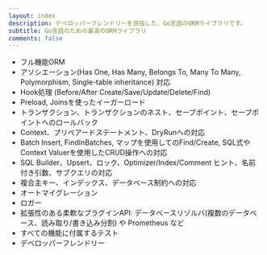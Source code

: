 ```yaml
---
layout: index
description: デベロッパーフレンドリーを目指した、Go言語のORMライブラリです。
subtitle: Go言語のための最高のORMライブラリ
comments: false
---
```


* <i class="fa fa-rocket" aria-hidden="true"></i> フル機能ORM
* <i class="fa fa-rocket" aria-hidden="true"></i> アソシエーション(Has One, Has Many, Belongs To, Many To Many, Polymorphism, Single-table inheritance) 対応
* <i class="fa fa-rocket" aria-hidden="true"></i> Hook処理 (Before/After Create/Save/Update/Delete/Find)
* <i class="fa fa-rocket" aria-hidden="true"></i> Preload, Joinsを使ったイーガーロード
* <i class="fa fa-rocket" aria-hidden="true"></i> トランザクション、トランザクションのネスト、セーブポイント、セーブポイントへのロールバック
* <i class="fa fa-rocket" aria-hidden="true"></i> Context、プリペアードステートメント、DryRunへの対応
* <i class="fa fa-rocket" aria-hidden="true"></i> Batch Insert, FindInBatches, マップを使用してのFind/Create, SQL式やContext Valuerを使用したCRUD操作への対応
* <i class="fa fa-rocket" aria-hidden="true"></i> SQL Builder、Upsert、ロック、Optimizer/Index/Comment ヒント、名前付き引数、サブクエリの対応
* <i class="fa fa-rocket" aria-hidden="true"></i> 複合主キー、インデックス、データベース制約への対応
* <i class="fa fa-rocket" aria-hidden="true"></i> オートマイグレーション
* <i class="fa fa-rocket" aria-hidden="true"></i> ロガー
* <i class="fa fa-rocket" aria-hidden="true"></i> 拡張性のある柔軟なプラグインAPI: データベースリゾルバ(複数のデータベース、読み取り/書き込み分割) や Prometheus など
* <i class="fa fa-rocket" aria-hidden="true"></i> すべての機能に付属するテスト
* <i class="fa fa-rocket" aria-hidden="true"></i> デベロッパーフレンドリー
